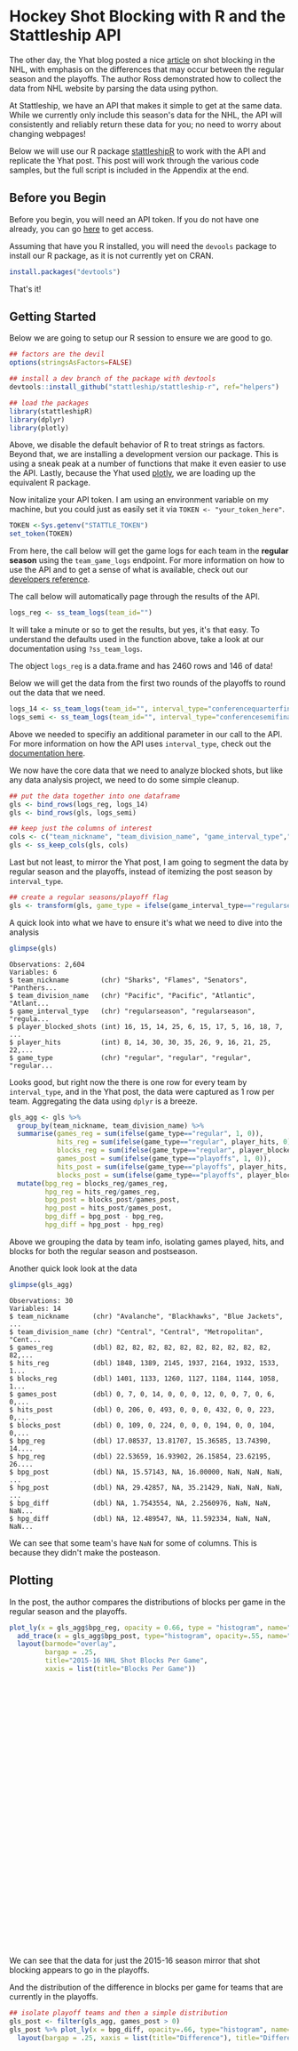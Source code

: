 
# Hockey Shot Blocking with R and the Stattleship API




The other day, the Yhat blog posted a nice [article](http://blog.yhat.com/posts/hockey-shot-blocking.html) on shot blocking in the NHL, with emphasis on the differences that may occur between the regular season and the playoffs.  The author Ross demonstrated how to collect the data from NHL website by parsing the data using python.

At Stattleship, we have an API that makes it simple to get at the same data.  While we currently only include this season's data for the NHL, the API will consistently and reliably return these data for you; no need to worry about changing webpages!

Below we will use our R package [stattleshipR](https://github.com/stattleship/stattleship-r) to work with the API and replicate the Yhat post.  This post will work through the various code samples, but the full script is included in the Appendix at the end.

## Before you Begin

Before you begin, you will need an API token. If you do not have one already, you can go [here](https://www.stattleship.com/#) to get access.  

Assuming that have you R installed, you will need the `devools` package to install our R package, as it is not currently yet on CRAN.  


```r
install.packages("devtools")
```

That's it!

## Getting Started

Below we are going to setup our R session to ensure we are good to go.


```r
## factors are the devil
options(stringsAsFactors=FALSE)

## install a dev branch of the package with devtools
devtools::install_github("stattleship/stattleship-r", ref="helpers")

## load the packages
library(stattleshipR)
library(dplyr)
library(plotly)
```

Above, we disable the default behavior of R to treat strings as factors.  Beyond that, we are installing a development version our package. This is using a sneak peak at a number of functions that make it even easier to use the API.  Lastly, because the Yhat used [plotly](https://plot.ly/), we are loading up the equivalent R package.

Now initalize your API token. I am using an environment variable on my machine, but you could just as easily set it via `TOKEN <- "your_token_here"`.


```r
TOKEN <-Sys.getenv("STATTLE_TOKEN") 
set_token(TOKEN)
```

From here, the call below will get the game logs for each team in the __regular season__ using the `team_game_logs` endpoint.  For more information on how to use the API and to get a sense of what is available, check out our [developers reference](http://developers.stattleship.com/).

The call below will automatically page through the results of the API.






```r
logs_reg <- ss_team_logs(team_id="")
```

It will take a minute or so to get the results, but yes, it's that easy.  To understand the defaults used in the function above, take a look at our documentation using `?ss_team_logs`.  

The object `logs_reg` is a data.frame and has 2460 rows and 146 of data!  

Below we will get the data from the first two rounds of the playoffs to round out the data that we need.


```r
logs_14 <- ss_team_logs(team_id="", interval_type="conferencequarterfinals")
logs_semi <- ss_team_logs(team_id="", interval_type="conferencesemifinals")
```

Above we needed to specifiy an additional parameter in our call to the API.  For more information on how the API uses `interval_type`, check out the [documentation here](http://developers.stattleship.com/#interval-types).

We now have the core data that we need to analyze blocked shots, but like any data analysis project, we need to do some simple cleanup.



```r
## put the data together into one dataframe
gls <- bind_rows(logs_reg, logs_14)
gls <- bind_rows(gls, logs_semi)

## keep just the columns of interest
cols <- c("team_nickname", "team_division_name", "game_interval_type","player_blocked_shots", "player_hits")
gls <- ss_keep_cols(gls, cols)
```

Last but not least, to mirror the Yhat post, I am going to segment the data by regular season and the playoffs, instead of itemizing the post season by `interval_type`.


```r
## create a regular seasons/playoff flag
gls <- transform(gls, game_type = ifelse(game_interval_type=="regularseason", "regular", "playoffs"))
```

A quick look into what we have to ensure it's what we need to dive into the analysis


```r
glimpse(gls)
```

```
Observations: 2,604
Variables: 6
$ team_nickname        (chr) "Sharks", "Flames", "Senators", "Panthers...
$ team_division_name   (chr) "Pacific", "Pacific", "Atlantic", "Atlant...
$ game_interval_type   (chr) "regularseason", "regularseason", "regula...
$ player_blocked_shots (int) 16, 15, 14, 25, 6, 15, 17, 5, 16, 18, 7, ...
$ player_hits          (int) 8, 14, 30, 30, 35, 26, 9, 16, 21, 25, 22,...
$ game_type            (chr) "regular", "regular", "regular", "regular...
```

Looks good, but right now the there is one row for every team by `interval_type`, and in the Yhat post, the data were captured as 1 row per team.  Aggregating the data using `dplyr` is a breeze.


```r
gls_agg <- gls %>% 
  group_by(team_nickname, team_division_name) %>% 
  summarise(games_reg = sum(ifelse(game_type=="regular", 1, 0)),
            hits_reg = sum(ifelse(game_type=="regular", player_hits, 0)),
            blocks_reg = sum(ifelse(game_type=="regular", player_blocked_shots, 0)),
            games_post = sum(ifelse(game_type=="playoffs", 1, 0)),
            hits_post = sum(ifelse(game_type=="playoffs", player_hits, 0)),
            blocks_post = sum(ifelse(game_type=="playoffs", player_blocked_shots, 0))) %>% 
  mutate(bpg_reg = blocks_reg/games_reg,
         hpg_reg = hits_reg/games_reg,
         bpg_post = blocks_post/games_post,
         hpg_post = hits_post/games_post,
         bpg_diff = bpg_post - bpg_reg,
         hpg_diff = hpg_post - hpg_reg)
```

Above we grouping the data by team info, isolating games played, hits, and blocks for both the regular season and postseason. 

Another quick look look at the data


```r
glimpse(gls_agg)
```

```
Observations: 30
Variables: 14
$ team_nickname      (chr) "Avalanche", "Blackhawks", "Blue Jackets", ...
$ team_division_name (chr) "Central", "Central", "Metropolitan", "Cent...
$ games_reg          (dbl) 82, 82, 82, 82, 82, 82, 82, 82, 82, 82, 82,...
$ hits_reg           (dbl) 1848, 1389, 2145, 1937, 2164, 1932, 1533, 1...
$ blocks_reg         (dbl) 1401, 1133, 1260, 1127, 1184, 1144, 1058, 1...
$ games_post         (dbl) 0, 7, 0, 14, 0, 0, 0, 12, 0, 0, 7, 0, 6, 0,...
$ hits_post          (dbl) 0, 206, 0, 493, 0, 0, 0, 432, 0, 0, 223, 0,...
$ blocks_post        (dbl) 0, 109, 0, 224, 0, 0, 0, 194, 0, 0, 104, 0,...
$ bpg_reg            (dbl) 17.08537, 13.81707, 15.36585, 13.74390, 14....
$ hpg_reg            (dbl) 22.53659, 16.93902, 26.15854, 23.62195, 26....
$ bpg_post           (dbl) NA, 15.57143, NA, 16.00000, NaN, NaN, NaN, ...
$ hpg_post           (dbl) NA, 29.42857, NA, 35.21429, NaN, NaN, NaN, ...
$ bpg_diff           (dbl) NA, 1.7543554, NA, 2.2560976, NaN, NaN, NaN...
$ hpg_diff           (dbl) NA, 12.489547, NA, 11.592334, NaN, NaN, NaN...
```

We can see that some team's have `NaN` for some of columns.  This is because they didn't make the posteason.

## Plotting

In the post, the author compares the distributions of blocks per game in the regular season and the playoffs. 


```r
plot_ly(x = gls_agg$bpg_reg, opacity = 0.66, type = "histogram", name="Regular Season") %>%
  add_trace(x = gls_agg$bpg_post, type="histogram", opacity=.55, name="Playoffs") %>%
  layout(barmode="overlay", 
         bargap = .25,
         title="2015-16 NHL Shot Blocks Per Game",
         xaxis = list(title="Blocks Per Game"))
```

<!--html_preserve--><div id="htmlwidget-2199" style="width:672px;height:480px;" class="plotly"></div>
<script type="application/json" data-for="htmlwidget-2199">{"x":{"data":[{"type":"histogram","inherit":false,"x":[17.0853658536585,13.8170731707317,15.3658536585366,13.7439024390244,14.4390243902439,13.9512195121951,12.9024390243902,15.4390243902439,14.0243902439024,12.8536585365854,14.3658536585366,16.0975609756098,15.9634146341463,11.9512195121951,16.1219512195122,13.8170731707317,12.5243902439024,12.5243902439024,12.6219512195122,15.0365853658537,11.4878048780488,13.3048780487805,15.0243902439024,16.0243902439024,11.0853658536585,13.3536585365854,14.5853658536585,15.7560975609756,14.9268292682927,14.7439024390244],"opacity":0.66,"name":"Regular Season"},{"x":[null,15.5714285714286,null,16,null,null,null,16.1666666666667,null,null,14.8571428571429,null,20.8333333333333,null,17.0909090909091,null,16.6,14.2,null,null,13.6666666666667,18.2727272727273,18.4285714285714,14.2,12.4,null,null,22.6666666666667,14.8461538461538,22.8333333333333],"type":"histogram","opacity":0.55,"name":"Playoffs"}],"layout":{"barmode":"overlay","bargap":0.25,"title":"2015-16 NHL Shot Blocks Per Game","xaxis":{"title":"Blocks Per Game"},"margin":{"b":40,"l":60,"t":25,"r":10}},"url":null,"width":null,"height":null,"source":"A","config":{"modeBarButtonsToRemove":["sendDataToCloud"]},"base_url":"https://plot.ly"},"evals":[]}</script><!--/html_preserve-->

We can see that the data for just the 2015-16 season mirror that shot blocking appears to go in the playoffs.

And the distribution of the difference in blocks per game for teams that are currently in the playoffs.


```r
## isolate playoff teams and then a simple distribution
gls_post <- filter(gls_agg, games_post > 0)
gls_post %>% plot_ly(x = bpg_diff, opacity=.66, type="histogram", name="Delta") %>% 
  layout(bargap = .25, xaxis = list(title="Difference"), title="Difference in Blocks Per Game")
```

<!--html_preserve--><div id="htmlwidget-8674" style="width:672px;height:480px;" class="plotly"></div>
<script type="application/json" data-for="htmlwidget-8674">{"x":{"data":[{"type":"histogram","inherit":false,"x":[1.75435540069686,2.25609756097561,0.727642276422765,0.491289198606273,4.86991869918699,0.968957871396896,4.07560975609756,1.67560975609756,2.17886178861789,4.96784922394679,3.40418118466899,-1.82439024390244,1.31463414634146,6.91056910569106,-0.080675422138837,8.08943089430894],"opacity":0.66,"name":"Delta"}],"layout":{"bargap":0.25,"xaxis":{"title":"Difference"},"title":"Difference in Blocks Per Game","margin":{"b":40,"l":60,"t":25,"r":10}},"url":null,"width":null,"height":null,"source":"A","config":{"modeBarButtonsToRemove":["sendDataToCloud"]},"base_url":"https://plot.ly"},"evals":[]}</script><!--/html_preserve-->


A test for normality and 1-sample t-test ...


```r
## normality test
shapiro.test(gls_post$bpg_diff)
```

```

	Shapiro-Wilk normality test

data:  gls_post$bpg_diff
W = 0.95895, p-value = 0.6428
```

```r
## 1-sample t-test
t.test(gls_post$bpg_diff, mu = 0)
```

```

	One Sample t-test

data:  gls_post$bpg_diff
t = 3.9824, df = 15, p-value = 0.001202
alternative hypothesis: true mean is not equal to 0
95 percent confidence interval:
 1.213646 4.008847
sample estimates:
mean of x 
 2.611246 
```

Last but not least, because we only have the current season available, instead of using boxplots to look at the distribution of blocks per game over a set of seasons, below we are isolating the differences by division instead.


```r
gls_agg %>% 
  plot_ly(y = bpg_reg, color = team_division_name, type="box") %>% 
  layout(title = "2015-16 Regular Season Blocks per Game by Division",
         yaxis = list(title="Blocks per Game"))
```

<!--html_preserve--><div id="htmlwidget-6683" style="width:672px;height:480px;" class="plotly"></div>
<script type="application/json" data-for="htmlwidget-6683">{"x":{"data":[{"type":"box","inherit":false,"y":[17.0853658536585,13.8170731707317,13.7439024390244,13.8170731707317,15.0243902439024,14.9268292682927,14.7439024390244],"name":"Central","marker":{"color":"#66C2A5"}},{"type":"box","inherit":false,"y":[15.3658536585366,15.4390243902439,12.8536585365854,15.9634146341463,11.9512195121951,16.1219512195122,13.3048780487805,16.0243902439024],"name":"Metropolitan","marker":{"color":"#FC8D62"}},{"type":"box","inherit":false,"y":[14.4390243902439,13.9512195121951,12.5243902439024,12.6219512195122,11.4878048780488,11.0853658536585,13.3536585365854,14.5853658536585],"name":"Atlantic","marker":{"color":"#8DA0CB"}},{"type":"box","inherit":false,"y":[12.9024390243902,14.0243902439024,14.3658536585366,16.0975609756098,12.5243902439024,15.0365853658537,15.7560975609756],"name":"Pacific","marker":{"color":"#E78AC3"}}],"layout":{"title":"2015-16 Regular Season Blocks per Game by Division","yaxis":{"title":"Blocks per Game"},"margin":{"b":40,"l":60,"t":25,"r":10}},"url":null,"width":null,"height":null,"source":"A","config":{"modeBarButtonsToRemove":["sendDataToCloud"]},"base_url":"https://plot.ly"},"evals":[]}</script><!--/html_preserve-->


## Appendix

The code as one script


```r
## install devtools if you do not already have it
install.packages("devtools")

## factors are the devil
options(stringsAsFactors=FALSE)

## install a dev branch of the package with devtools
devtools::install_github("stattleship/stattleship-r", ref="helpers")

## load the packages
library(stattleshipR)
library(dplyr)
library(plotly)

## set the token
TOKEN <-Sys.getenv("STATTLE_TOKEN")
set_token(TOKEN)

## get the regular season game logs for every team
logs_reg <- ss_team_logs(team_id="")

## and the rest for the playofs
logs_14 <- ss_team_logs(team_id="", interval_type="conferencequarterfinals")
logs_semi <- ss_team_logs(team_id="", interval_type="conferencesemifinals")

## put the data together into one dataframe
gls <- bind_rows(logs_reg, logs_14)
gls <- bind_rows(gls, logs_semi)

## keep just the columns of interest
cols <- c("team_nickname", "team_division_name", "game_interval_type","player_blocked_shots", "player_hits")
gls <- ss_keep_cols(gls, cols)

## create a regular seasons/playoff flag
gls <- transform(gls, game_type = ifelse(game_interval_type=="regularseason", "regular", "playoffs"))

## A look at the data
glimpse(gls)

## summarize the data into 1 row per team
gls_agg <- gls %>% 
  group_by(team_nickname, team_division_name) %>% 
  summarise(games_reg = sum(ifelse(game_type=="regular", 1, 0)),
            hits_reg = sum(ifelse(game_type=="regular", player_hits, 0)),
            blocks_reg = sum(ifelse(game_type=="regular", player_blocked_shots, 0)),
            games_post = sum(ifelse(game_type=="playoffs", 1, 0)),
            hits_post = sum(ifelse(game_type=="playoffs", player_hits, 0)),
            blocks_post = sum(ifelse(game_type=="playoffs", player_blocked_shots, 0))) %>% 
  mutate(bpg_reg = blocks_reg/games_reg,
         hpg_reg = hits_reg/games_reg,
         bpg_post = blocks_post/games_post,
         hpg_post = hits_post/games_post,
         bpg_diff = bpg_post - bpg_reg,
         hpg_diff = hpg_post - hpg_reg)

## another look
glimpse(gls_agg)

## plot the distributions of blocks per game by regular season and playoffs
plot_ly(x = gls_agg$bpg_reg, opacity = 0.66, type = "histogram", name="Regular Season") %>%
  add_trace(x = gls_agg$bpg_post, type="histogram", opacity=.55, name="Playoffs") %>%
  layout(barmode="overlay", 
         bargap = .25,
         title="2015-16 NHL Shot Blocks Per Game",
         xaxis = list(title="Blocks Per Game"))

## isolate playoff teams and then a simple distribution
gls_post <- filter(gls_agg, games_post > 0)
gls_post %>% plot_ly(x = bpg_diff, opacity=.66, type="histogram", name="Delta") %>% 
  layout(bargap = .25, xaxis = list(title="Difference"), title="Difference in Blocks Per Game")

## normality test
shapiro.test(gls_post$bpg_diff)

## 1-sample t-test
t.test(gls_post$bpg_diff, mu = 0)

## Regular season blocks per game by team dvision
gls_agg %>% 
  plot_ly(y = bpg_reg, color = team_division_name, type="box") %>% 
  layout(title = "2015-16 Regular Season Blocks per Game by Division",
         yaxis = list(title="Blocks per Game"))
```


